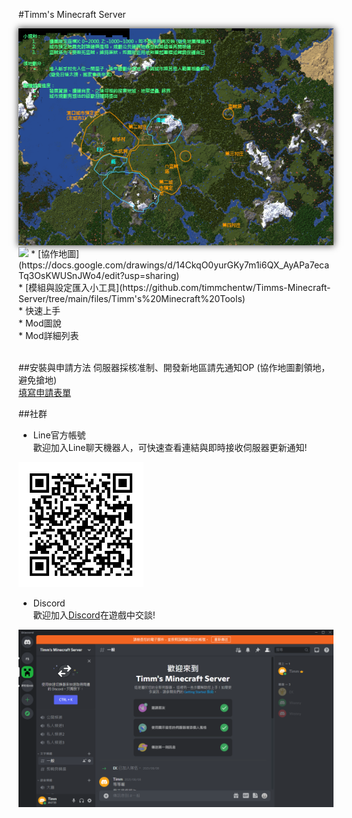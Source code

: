 #Timm's Minecraft Server

<img src="./images/0.png"  width="600" style="box-shadow: 0 0 10px 1px rgba(0, 0, 0, 0.7);">
<img src="https://docs.google.com/drawings/d/e/2PACX-1vQvHInp69r4fQ1aUIF2Jm4krgCnhwB6Ufdxi76_wB9l0t6WiSDdPwJxcYIYg1KTWvgbxDqt6CGMrl4F/pub?w=640&amp;h=640">
* [協作地圖](https://docs.google.com/drawings/d/14CkqO0yurGKy7m1i6QX_AyAPa7ecaTq3OsKWUSnJWo4/edit?usp=sharing)<br>
* [模組與設定匯入小工具](https://github.com/timmchentw/Timms-Minecraft-Server/tree/main/files/Timm's%20Minecraft%20Tools) <br>
* 快速上手<br>
* Mod圖說<br>
* Mod詳細列表<br>
<br>

##安裝與申請方法
伺服器採核准制、開發新地區請先通知OP (協作地圖劃領地，避免搶地) <br>
[填寫申請表單](https://docs.google.com/forms/d/e/1FAIpQLScS9ufVmnlSQZY-I-1Bgzz4fMALIoKJcxtk1ZWwJKomBBDzSw/viewform)



##社群
* Line官方帳號<br>
歡迎加入Line聊天機器人，可快速查看連結與即時接收伺服器更新通知!<br>
<img src="./images/1.png"  width="200">

* Discord<br>
歡迎加入[Discord](https://discord.gg/XSmgz6SaTq)在遊戲中交談! 
<img src="./images/6.png"  width="600">
